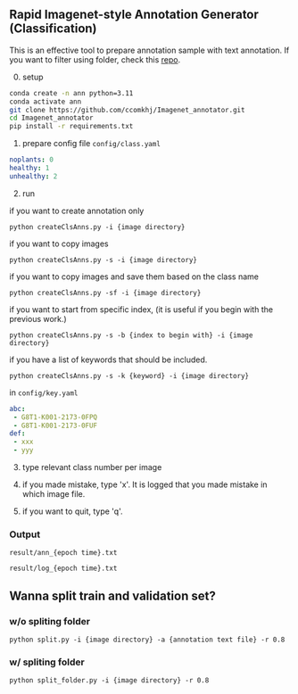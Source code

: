 ## Rapid Imagenet-style Annotation Generator (Classification)

This is an effective tool to prepare annotation sample with text annotation.
If you want to filter using folder, check this [repo](https://github.com/ccomkhj/filterObjs).

0. setup
```bash
conda create -n ann python=3.11
conda activate ann
git clone https://github.com/ccomkhj/Imagenet_annotator.git
cd Imagenet_annotator
pip install -r requirements.txt
```

1. prepare config file
`config/class.yaml`
```yaml
noplants: 0
healthy: 1
unhealthy: 2
```

2. run

if you want to create annotation only

`python createClsAnns.py -i {image directory}`

if you want to copy images

`python createClsAnns.py -s -i {image directory}`

if you want to copy images and save them based on the class name

`python createClsAnns.py -sf -i {image directory}`

if you want to start from specific index, (it is useful if you begin with the previous work.)

`python createClsAnns.py -s -b {index to begin with} -i {image directory}`

if you have a list of keywords that should be included.

`python createClsAnns.py -s -k {keyword} -i {image directory}`

in `config/key.yaml`
```yaml
abc:
 - G8T1-K001-2173-0FPQ
 - G8T1-K001-2173-0FUF
def:
 - xxx
 - yyy
```


3. type relevant class number per image

4. if you made mistake, type 'x'. It is logged that you made mistake in which image file.

5. if you want to quit, type 'q'.

### Output
`result/ann_{epoch time}.txt`

`result/log_{epoch time}.txt`


## Wanna split train and validation set?

### w/o spliting folder
`python split.py -i {image directory} -a {annotation text file} -r 0.8`

### w/ spliting folder
`python split_folder.py -i {image directory} -r 0.8`
